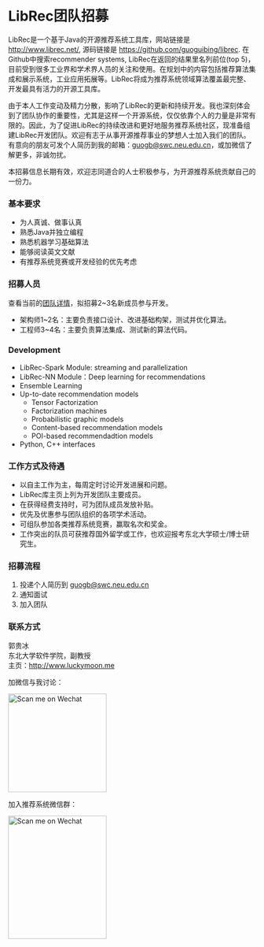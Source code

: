 # LibRec团队招募

LibRec是一个基于Java的开源推荐系统工具库，网站链接是 http://www.librec.net/, 源码链接是 https://github.com/guoguibing/librec. 在Github中搜索recommender systems, LibRec在返回的结果里名列前位(top 5)，目前受到很多工业界和学术界人员的关注和使用。在规划中的内容包括推荐算法集成和展示系统，工业应用拓展等。LibRec将成为推荐系统领域算法覆盖最完整、开发最具有活力的开源工具库。

由于本人工作变动及精力分散，影响了LibRec的更新和持续开发。我也深刻体会到了团队协作的重要性，尤其是这样一个开源系统，仅仅依靠个人的力量是非常有限的。因此，为了促进LibRec的持续改进和更好地服务推荐系统社区，现准备组建LibRec开发团队。欢迎有志于从事开源推荐事业的梦想人士加入我们的团队。有意向的朋友可发个人简历到我的邮箱：guogb@swc.neu.edu.cn，或加微信了解更多，非诚勿扰。

本招募信息长期有效，欢迎志同道合的人士积极参与，为开源推荐系统贡献自己的一份力。

### 基本要求

* 为人真诚、做事认真
* 熟悉Java并独立编程
* 熟悉机器学习基础算法
* 能够阅读英文文献
* 有推荐系统竞赛或开发经验的优先考虑

### 招募人员
查看当前的[团队详情](https://github.com/guoguibing/librec/blob/master/Team.md)，拟招募2~3名新成员参与开发。

* 架构师1~2名：主要负责接口设计、改进基础构架，测试并优化算法。
* 工程师3~4名：主要负责算法集成、测试新的算法代码。
  
### Development

* LibRec-Spark Module: streaming and parallelization  
* LibRec-NN Module：Deep learning for recommendations
* Ensemble Learning
* Up-to-date recommendation models
    * Tensor Factorization
    * Factorization machines
    * Probabilistic graphic models
    * Content-based recommendation models
    * POI-based recommendadtion models
* Python, C++ interfaces


### 工作方式及待遇

* 以自主工作为主，每周定时讨论开发进展和问题。
* LibRec库主页上列为开发团队主要成员。
* 在获得经费支持时，可为团队成员发放补贴。
* 优先及优惠参与团队组织的各项学术活动。
* 可组队参加各类推荐系统竞赛，赢取名次和奖金。
* 工作突出的队员可获推荐国外留学或工作，也欢迎报考东北大学硕士/博士研究生。

### 招募流程

1. 投递个人简历到 guogb@swc.neu.edu.cn
2. 通知面试
3. 加入团队

### 联系方式

郭贵冰  
东北大学软件学院，副教授  
主页：http://www.luckymoon.me  


加微信与我讨论：

<img src="http://www.luckymoon.me/images/guibing-wechat.jpg" width="200" height="200" alt="Scan me on Wechat">

加入推荐系统微信群：

<img src="http://www.luckymoon.me/images/librec-group.jpg" width="200" height="250" alt="Scan me on Wechat">
